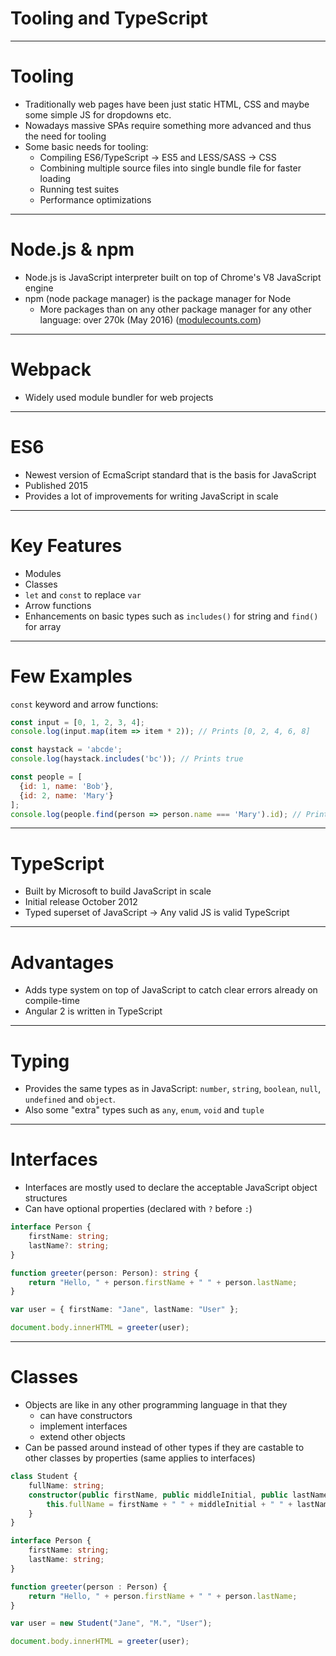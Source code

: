 # Tooling and TypeScript
---
# Tooling
- Traditionally web pages have been just static HTML, CSS and maybe some simple JS for dropdowns etc.
- Nowadays massive SPAs require something more advanced and thus the need for tooling
- Some basic needs for tooling:
  - Compiling ES6/TypeScript -> ES5 and LESS/SASS -> CSS
  - Combining multiple source files into single bundle file for faster loading
  - Running test suites
  - Performance optimizations
---
# Node.js & npm
- Node.js is JavaScript interpreter built on top of Chrome's V8 JavaScript engine
- npm (node package manager) is the package manager for Node
  - More packages than on any other package manager for any other language: over 270k (May 2016) ([modulecounts.com](http://www.modulecounts.com/))
---
# Webpack
- Widely used module bundler for web projects
---
# ES6
- Newest version of EcmaScript standard that is the basis for JavaScript
- Published 2015
- Provides a lot of improvements for writing JavaScript in scale
---
# Key Features
- Modules
- Classes
- `let` and `const` to replace `var`
- Arrow functions
- Enhancements on basic types such as `includes()` for string and `find()` for array
---
# Few Examples
`const` keyword and arrow functions:

```javascript
const input = [0, 1, 2, 3, 4];
console.log(input.map(item => item * 2)); // Prints [0, 2, 4, 6, 8]
```

```javascript
const haystack = 'abcde';
console.log(haystack.includes('bc')); // Prints true
```

```javascript
const people = [
  {id: 1, name: 'Bob'},
  {id: 2, name: 'Mary'}
];
console.log(people.find(person => person.name === 'Mary').id); // Prints 2
```
---
# TypeScript
- Built by Microsoft to build JavaScript in scale
- Initial release October 2012
- Typed superset of JavaScript -> Any valid JS is valid TypeScript
---
# Advantages
- Adds type system on top of JavaScript to catch clear errors already on compile-time
- Angular 2 is written in TypeScript
---
# Typing
- Provides the same types as in JavaScript: `number`, `string`, `boolean`, `null`, `undefined` and `object`.
- Also some "extra" types such as `any`, `enum`, `void` and `tuple`
---
# Interfaces
- Interfaces are mostly used to declare the acceptable JavaScript object structures
- Can have optional properties (declared with `?` before `:`)

```typescript
interface Person {
    firstName: string;
    lastName?: string;
}

function greeter(person: Person): string {
    return "Hello, " + person.firstName + " " + person.lastName;
}

var user = { firstName: "Jane", lastName: "User" };

document.body.innerHTML = greeter(user);
```
---
# Classes
- Objects are like in any other programming language in that they
  - can have constructors
  - implement interfaces
  - extend other objects
- Can be passed around instead of other types if they are castable to other classes by properties (same applies to interfaces)

```typescript
class Student {
    fullName: string;
    constructor(public firstName, public middleInitial, public lastName) {
        this.fullName = firstName + " " + middleInitial + " " + lastName;
    }
}

interface Person {
    firstName: string;
    lastName: string;
}

function greeter(person : Person) {
    return "Hello, " + person.firstName + " " + person.lastName;
}

var user = new Student("Jane", "M.", "User");

document.body.innerHTML = greeter(user);
```
